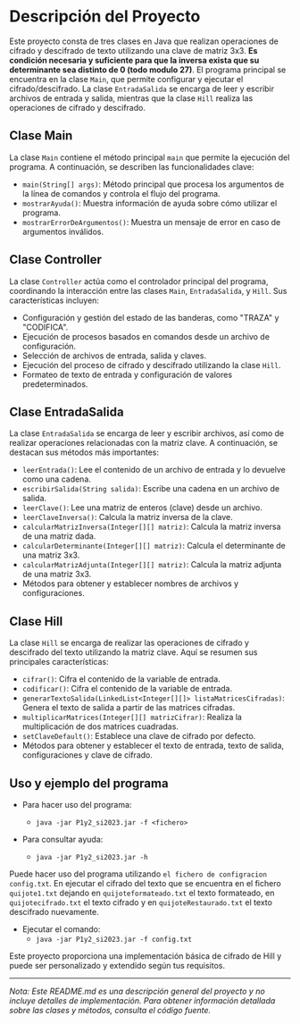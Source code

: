 # Descripción del Proyecto

Este proyecto consta de tres clases en Java que realizan operaciones de cifrado y descifrado de texto utilizando una clave de matriz 3x3. **Es condición necesaria y suficiente para que la inversa exista que su determinante sea distinto de 0 (todo modulo 27)**. El programa principal se encuentra en la clase `Main`, que permite configurar y ejecutar el cifrado/descifrado. La clase `EntradaSalida` se encarga de leer y escribir archivos de entrada y salida, mientras que la clase `Hill` realiza las operaciones de cifrado y descifrado.

## Clase Main

La clase `Main` contiene el método principal `main` que permite la ejecución del programa. A continuación, se describen las funcionalidades clave:

- `main(String[] args)`: Método principal que procesa los argumentos de la línea de comandos y controla el flujo del programa.
- `mostrarAyuda()`: Muestra información de ayuda sobre cómo utilizar el programa.
- `mostrarErrorDeArgumentos()`: Muestra un mensaje de error en caso de argumentos inválidos.


## Clase Controller

La clase `Controller` actúa como el controlador principal del programa, coordinando la interacción entre las clases `Main`, `EntradaSalida`, y `Hill`. Sus características incluyen:

- Configuración y gestión del estado de las banderas, como "TRAZA" y "CODIFICA".
- Ejecución de procesos basados en comandos desde un archivo de configuración.
- Selección de archivos de entrada, salida y claves.
- Ejecución del proceso de cifrado y descifrado utilizando la clase `Hill`.
- Formateo de texto de entrada y configuración de valores predeterminados.

## Clase EntradaSalida

La clase `EntradaSalida` se encarga de leer y escribir archivos, así como de realizar operaciones relacionadas con la matriz clave. A continuación, se destacan sus métodos más importantes:

- `leerEntrada()`: Lee el contenido de un archivo de entrada y lo devuelve como una cadena.
- `escribirSalida(String salida)`: Escribe una cadena en un archivo de salida.
- `leerClave()`: Lee una matriz de enteros (clave) desde un archivo.
- `leerClaveInversa()`: Calcula la matriz inversa de la clave.
- `calcularMatrizInversa(Integer[][] matriz)`: Calcula la matriz inversa de una matriz dada.
- `calcularDeterminante(Integer[][] matriz)`: Calcula el determinante de una matriz 3x3.
- `calcularMatrizAdjunta(Integer[][] matriz)`: Calcula la matriz adjunta de una matriz 3x3.
- Métodos para obtener y establecer nombres de archivos y configuraciones.

## Clase Hill

La clase `Hill` se encarga de realizar las operaciones de cifrado y descifrado del texto utilizando la matriz clave. Aquí se resumen sus principales características:

- `cifrar()`: Cifra el contenido de la variable de entrada.
- `codificar()`: Cifra el contenido de la variable de entrada.
- `generarTextoSalida(LinkedList<Integer[][]> listaMatricesCifradas)`: Genera el texto de salida a partir de las matrices cifradas.
- `multiplicarMatrices(Integer[][] matrizCifrar)`: Realiza la multiplicación de dos matrices cuadradas.
- `setClaveDefault()`: Establece una clave de cifrado por defecto.
- Métodos para obtener y establecer el texto de entrada, texto de salida, configuraciones y clave de cifrado.



## Uso y ejemplo del programa
- Para hacer uso del programa:
    - ```java -jar P1y2_si2023.jar -f <fichero>```
  

- Para consultar ayuda:
    - ```java -jar P1y2_si2023.jar -h```

Puede hacer uso del programa utilizando `el fichero de configracion config.txt`. En ejecutar el cifrado
del texto que se encuentra en el fichero `quijote1.txt` dejando en `quijoteformateado.txt` el texto formateado,
en `quijotecifrado.txt` el texto cifrado y en `quijoteRestaurado.txt` el texto descifrado nuevamente.

- Ejecutar el comando:
    - ```java -jar P1y2_si2023.jar -f config.txt```

  

Este proyecto proporciona una implementación básica de cifrado de Hill y puede ser personalizado y extendido según tus requisitos.

---

*Nota: Este README.md es una descripción general del proyecto y no incluye detalles de implementación. Para obtener información detallada sobre las clases y métodos, consulta el código fuente.*

